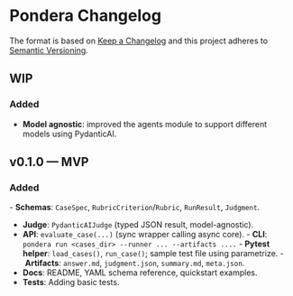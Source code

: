 # Pondera Changelog

The format is based on [Keep a Changelog](https://keepachangelog.com/en/1.0.0/)
and this project adheres to [Semantic Versioning](https://semver.org/spec/v2.0.0.html).

## WIP

### Added

- **Model agnostic**: improved the agents module to support different models using PydanticAI.

## v0.1.0 — MVP

### Added

- **Schemas**: `CaseSpec`, `RubricCriterion`/`Rubric`, `RunResult`, `Judgment`.
- **Judge**: `PydanticAIJudge` (typed JSON result, model-agnostic).
- **API**: `evaluate_case(...)` (sync wrapper calling async core).
- **CLI**: `pondera run <cases_dir> --runner ... --artifacts ....`
- **Pytest helper**: `load_cases()`, `run_case()`; sample test file using parametrize.
- **Artifacts**: `answer.md`, `judgment.json`, `summary.md`, `meta.json`.
- **Docs**: README, YAML schema reference, quickstart examples.
- **Tests**: Adding basic tests.
